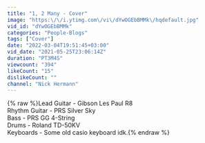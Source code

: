 ```yaml
---
title: "1, 2 Many - Cover"
image: "https:\/\/i.ytimg.com\/vi\/dYwOGEbBMMk\/hqdefault.jpg"
vid_id: "dYwOGEbBMMk"
categories: "People-Blogs"
tags: ["Cover"]
date: "2022-03-04T19:51:45+03:00"
vid_date: "2021-05-25T23:06:14Z"
duration: "PT3M4S"
viewcount: "394"
likeCount: "15"
dislikeCount: ""
channel: "Nick Hermann"
---
```

{% raw %}Lead Guitar - Gibson Les Paul R8<br />Rhythm Guitar - PRS Silver Sky<br />Bass - PRS GG 4-String<br />Drums - Roland TD-50KV<br />Keyboards - Some old casio keyboard idk.{% endraw %}
